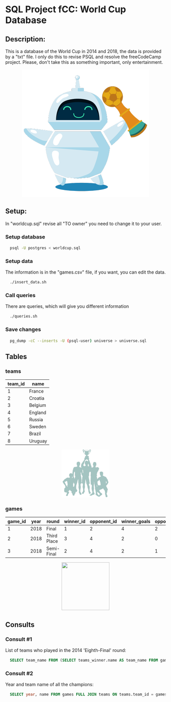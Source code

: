 # SQL Project fCC: World Cup Database

## Description:
This is a database of the World Cup in 2014 and 2018, the data is provided by a "txt" file. I only do this to revise PSQL and resolve the freeCodeCamp project. Please, don't take this as something important, only entertainment.

<p align="center">
  <img width="400" height="400" src="src/icon.png">
</p>

## Setup:
In "worldcup.sql" revise all "TO owner" you need to change it to your user.

### Setup database
```BASH
  psql -U postgres < worldcup.sql
```

### Setup data
The information is in the "games.csv" file, if you want, you can edit the data.
```BASH
  ./insert_data.sh
```

### Call queries
There are queries, which will give you different information
```BASH
  ./queries.sh
```

### Save changes
```BASH
  pg_dump -cC --inserts -U (psql-user) universe > universe.sql
```

## Tables

### teams
| team_id |     name      |
|---------|---------------|
|       1 | France|
|       2 | Croatia|
|       3 | Belgium|
|       4 | England|
|       5 | Russia|
|       6 | Sweden|
 |      7 | Brazil|
|       8 | Uruguay|

<p align="center">
  <img width="150" height="150" src="src/teams.png">
</p>

### games
| game_id | year |     round     | winner_id | opponent_id | winner_goals | opponent_goals |
|---------|------|---------------|-----------|-------------|--------------|----------------|
|       1 | 2018 | Final         |         1 |           2 |            4 |              2|
|       2 | 2018 | Third Place   |         3 |           4 |            2 |              0|
|       3 | 2018 | Semi-Final    |         2 |           4 |            2 |              1|

<p align="center">
  <img width="150" height="150" src="src/games.png">
</p>

## Consults

### Consult #1
List of teams who played in the 2014 'Eighth-Final' round:

```SQL
  SELECT team_name FROM (SELECT teams_winner.name AS team_name FROM games LEFT JOIN teams AS teams_winner ON teams_winner.team_id = games.winner_id WHERE year='2014' AND round='Eighth-Final' UNION SELECT teams_loser.name AS team_name FROM games LEFT JOIN teams AS teams_loser ON teams_loser.team_id = games.opponent_id  WHERE year='2014' AND round='Eighth-Final') AS all_teams ORDER BY team_name
```

### Consult #2
Year and team name of all the champions:

```SQL
  SELECT year, name FROM games FULL JOIN teams ON teams.team_id = games.winner_id WHERE round='Final' ORDER BY year
```
